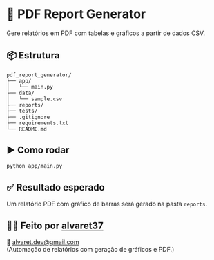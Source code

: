 # 📄 PDF Report Generator

Gere relatórios em PDF com tabelas e gráficos a partir de dados CSV.

## 📦 Estrutura
```
pdf_report_generator/
├── app/
│   └── main.py
├── data/
│   └── sample.csv
├── reports/
├── tests/
├── .gitignore
├── requirements.txt
└── README.md
```

## ▶️ Como rodar

```bash
python app/main.py
```

## ✅ Resultado esperado

Um relatório PDF com gráfico de barras será gerado na pasta `reports`.

## 🧑‍💻 Feito por [alvaret37](https://github.com/alvaret37)  
📧 alvaret.dev@gmail.com  
(Automação de relatórios com geração de gráficos e PDF.)
